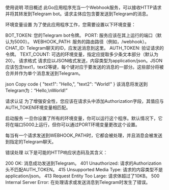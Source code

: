使用说明
项目概述
此Go应用程序充当一个Webhook服务，可以接收HTTP请求并将其转发到Telegram bot。请求主体应包含要发送到Telegram的消息。

环境变量设置
为了使此应用程序工作，您需要设置以下环境变量：

BOT_TOKEN: 您的Telegram bot令牌。
PORT: 服务应该在其上运行的端口（默认为5000）。
WEBHOOK_PATH: 服务的路由路径（例如，/webhook）。
CHAT_ID: Telegram聊天的ID，应发送消息到这里。
AUTH_TOKEN: 验证请求的令牌。
TEXT_COUNT: 可选的环境变量，指定应提取多少条文本部分（默认为20）。
请求格式
请求应以JSON格式发送，内容类型为application/json。JSON应该包含text1，text2等键，每个键对应于要发送的消息的一部分。这些部分将被合并并作为单个消息发送到Telegram。

json
Copy code
{
    "text1": "Hello,",
    "text2": "World!"
}
该消息将发送到Telegram为：“Hello,\nWorld!”

请求认证
为了增强安全性，您应该在请求头中添加Authorization字段，其值应与AUTH_TOKEN环境变量相匹配。

启动服务
一旦你设置了所有的环境变量，你可以运行这个程序。默认情况下，它将在端口5000上运行，但你可以通过PORT环境变量更改这个设置。

每当有一个请求发送到WEBHOOK_PATH时，它都会被处理，并且消息会被发送到指定的Telegram聊天。

错误处理
以下是可能的HTTP响应状态码及其含义：

200 OK: 消息成功发送到Telegram。
401 Unauthorized: 请求的Authorization头不匹配AUTH_TOKEN。
415 Unsupported Media Type: 请求的内容类型不是application/json。
413 Request Entity Too Large: 请求体超过了10KB。
500 Internal Server Error: 在处理请求或发送消息到Telegram时发生了错误。
